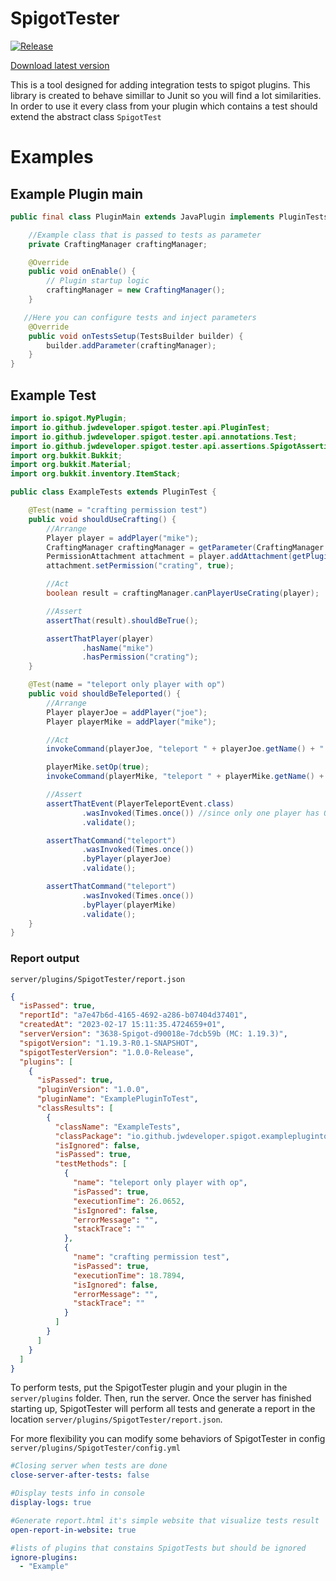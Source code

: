 # SpigotTester
[![Release](https://jitpack.io/v/jwdeveloper/SpigotTester.svg)](https://jitpack.io/#jwdeveloper/SpigotTester)


[Download latest version](https://github.com/jwdeveloper/SpigotTester/releases/latest)

This is a tool designed for adding integration tests to spigot plugins. This library is created to 
behave simillar to Junit so you will find a lot similarities. In order to use it
every class from your plugin which contains a test should extend the abstract class `SpigotTest`

# Examples 

## Example Plugin main 
``` java
public final class PluginMain extends JavaPlugin implements PluginTestsSetup {

    //Example class that is passed to tests as parameter
    private CraftingManager craftingManager;

    @Override
    public void onEnable() {
        // Plugin startup logic
        craftingManager = new CraftingManager();
    }

   //Here you can configure tests and inject parameters
    @Override
    public void onTestsSetup(TestsBuilder builder) {
        builder.addParameter(craftingManager);
    }
}


```


## Example Test
```java 
import io.spigot.MyPlugin;
import io.github.jwdeveloper.spigot.tester.api.PluginTest;
import io.github.jwdeveloper.spigot.tester.api.annotations.Test;
import io.github.jwdeveloper.spigot.tester.api.assertions.SpigotAssertion;
import org.bukkit.Bukkit;
import org.bukkit.Material;
import org.bukkit.inventory.ItemStack;

public class ExampleTests extends PluginTest {

    @Test(name = "crafting permission test")
    public void shouldUseCrafting() {
        //Arrange
        Player player = addPlayer("mike");
        CraftingManager craftingManager = getParameter(CraftingManager.class);
        PermissionAttachment attachment = player.addAttachment(getPlugin());
        attachment.setPermission("crating", true);

        //Act
        boolean result = craftingManager.canPlayerUseCrating(player);

        //Assert
        assertThat(result).shouldBeTrue();

        assertThatPlayer(player)
                .hasName("mike")
                .hasPermission("crating");
    }

    @Test(name = "teleport only player with op")
    public void shouldBeTeleported() {
        //Arrange
        Player playerJoe = addPlayer("joe");
        Player playerMike = addPlayer("mike");

        //Act
        invokeCommand(playerJoe, "teleport " + playerJoe.getName() + " 1 3 3");

        playerMike.setOp(true);
        invokeCommand(playerMike, "teleport " + playerMike.getName() + " 1 2 3");

        //Assert 
        assertThatEvent(PlayerTeleportEvent.class)
                .wasInvoked(Times.once()) //since only one player has OP event will be triggered once
                .validate();

        assertThatCommand("teleport")
                .wasInvoked(Times.once())
                .byPlayer(playerJoe)
                .validate();

        assertThatCommand("teleport")
                .wasInvoked(Times.once())
                .byPlayer(playerMike)
                .validate();
    }
}
```

### Report output
 `server/plugins/SpigotTester/report.json`
```json
{
  "isPassed": true,
  "reportId": "a7e47b6d-4165-4692-a286-b07404d37401",
  "createdAt": "2023-02-17 15:11:35.4724659+01",
  "serverVersion": "3638-Spigot-d90018e-7dcb59b (MC: 1.19.3)",
  "spigotVersion": "1.19.3-R0.1-SNAPSHOT",
  "spigotTesterVersion": "1.0.0-Release",
  "plugins": [
    {
      "isPassed": true,
      "pluginVersion": "1.0.0",
      "pluginName": "ExamplePluginToTest",
      "classResults": [
        {
          "className": "ExampleTests",
          "classPackage": "io.github.jwdeveloper.spigot.exampleplugintotest",
          "isIgnored": false,
          "isPassed": true,
          "testMethods": [
            {
              "name": "teleport only player with op",
              "isPassed": true,
              "executionTime": 26.0652,
              "isIgnored": false,
              "errorMessage": "",
              "stackTrace": ""
            },
            {
              "name": "crafting permission test",
              "isPassed": true,
              "executionTime": 18.7894,
              "isIgnored": false,
              "errorMessage": "",
              "stackTrace": ""
            }
          ]
        }
      ]
    }
  ]
}


```

To perform tests, put the SpigotTester plugin and your plugin in the `server/plugins` folder.
Then, run the server. Once the server has finished starting up, SpigotTester will perform all tests and generate a report in the location `server/plugins/SpigotTester/report.json`.


For more flexibility you can modify some behaviors of SpigotTester in config `server/plugins/SpigotTester/config.yml` 

```yaml
#Closing server when tests are done
close-server-after-tests: false

#Display tests info in console
display-logs: true

#Generate report.html it's simple website that visualize tests result
open-report-in-website: true

#lists of plugins that constains SpigotTests but should be ignored
ignore-plugins:
  - "Example"
```



